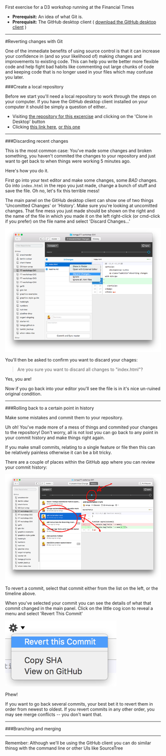 First exercise for a D3 workshop running at the Financial Times

 * __Prerequisit:__ An idea of what Git is.
 * __Prerequisit:__ The GitHub desktop client ( [download the GitHub desktop client](https://desktop.github.com/) )
---
#Reverting changes with Git

One of the immediate benefits of using source control is that it can increase your confidence in (and so your likelihood of) making changes and improvements to existing code. This can help you write better more flexible code and help fight bad habits like commenting out large chunks of code and keeping code that is no longer used in your files which may confuse you later.

###Create a local repository

Before we start you'll need a local repository to work through the steps on your computer. If you have the GitHub desktop client installed on your computer it should be simply a question of either..

 * Visiting [the repository for this excercise](https://github.com/tomgp/FT-workshop-EX1) and clicking on the 'Clone in Desktop' button
 * Clicking [this link here](github-mac://openRepo/https://github.com/tomgp/FT-workshop-EX1), [or this one](github-mac://openRepo/https://github.com/tomgp/FT-workshop-EX1)

---

###Discarding recent changes

This is the most common case: You've made some changes and broken something, you haven't commited the changes to your repository and just want to get back to when things were working 5 minutes ago.

Here's how you do it.

First go into your text editor and make some changes, some *BAD* changes. Go into `index.html` in the repo you just made, change a bunch of stuff and save the file. Oh no, let's fix this terrible mess!

The main panel on the GitHub desktop client can show one of two things 'Uncomitted Changes' or 'History'. Make sure you're looking at uncomitted changes. That fine mess you just made should be shown on the right and the name of the file in which you made it on the left right-click (or cmd-click if you prefer) on the file name and select 'Discard Changes...'

![Discard changes menu](discard-changes.png)

You'll then be asked to confirm you want to discard your chages:

> Are you sure you want to discard all changes to "index.html"?

Yes, you are!

Now if you go back into your editor you'll see the file is in it's nice un-ruined original condition.

---

###Rolling back to a certain point in history

Make some mistakes and commit them to your repository.

Uh oh! You've made more of a mess of things and commited your changes to the repository! Don't worry, all is not lost you can go back to any point in your commit history and make things right again.

If you make small commits, relating to a single feature or file then this can be relatively painless  otherwise it can be a bit tricky. 

There are a couple of places within the GitHub app where you can review your commit history:

![places hwere you can navigate through your commit history](commit-history.png)

To revert a commit, select that commit either from the list on the left, or the timeline above.

When you've selected your commit you can see the details of what that commit changed in the main panel. Click on the little cog icon to reveal a menu and select 'Revert This Commit'

![revert this commit](revert-menu.png)

Phew!

If you want to go back several commits, your best bet it to revert them in order from newest to oldest. If you revert commits in any other order, you may see merge conflicts -- you don't want that.

---

###Branching and merging


---
Remember: Although we'll be using the GitHub client you can do similar thinsg with the command line or other UIs like SourceTree
